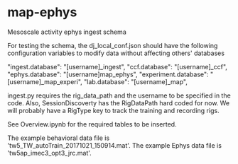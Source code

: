 # map-ephys
Mesoscale activity ephys ingest schema

For testing the schema, the dj_local_conf.json should have the following configuration variables to modify data without affecting  others' databases

"ingest.database": "[username]_ingest",
"ccf.database": "[username]_ccf",
"ephys.database": "[username]map_ephys",
"experiment.database": "[username]_map_experi",
"lab.database": "[username]_map",

ingest.py requires the rig_data_path and the username to be specified in the code. Also, SessionDiscoverty has the RigDataPath hard coded for now. We will probably have a RigType key to track the training and recording rigs.

See Overview.ipynb for the required tables to be inserted.

The example behavioral data file is 'tw5_TW_autoTrain_20171021_150914.mat'.
The example Ephys data file is 'tw5ap_imec3_opt3_jrc.mat'.
